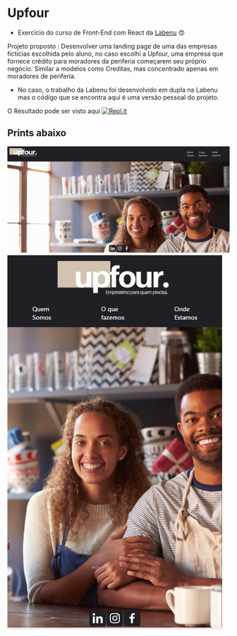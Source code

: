 # Upfour 
 
 - Exercício do curso de Front-End com React da [Labenu](https://www.labenu.com.br/) :heart_eyes:             

Projeto proposto : Desenvolver uma landing page de uma das empresas fictícias escolhida pelo aluno, no caso escolhi a Upfour, uma empresa que fornece crédito para moradores da periferia começarem seu próprio negócio. Similar a modelos como Creditas, mas concentrado apenas em moradores de periferia.

 * No caso, o trabalho da Labenu foi desenvolvido em dupla na Labenu mas o código que se encontra aqui é uma versão pessoal do projeto.

O Resultado pode ser visto aqui <a href="https://upfour2.araujocoding.repl.co/index.html"><img alt="Repl.it" src="https://img.shields.io/badge/Repl.it-%230D101E.svg?&style=for-the-badge&logo=Repl.it&logoColor=white"/></a>


## Prints abaixo

<img src="https://github.com/Pereira-Araujo/Projetos/blob/main/Projetos_Vanilla/projetoUpfour/assets/print-hub.png?raw=true"/>
<img src="https://github.com/Pereira-Araujo/Projetos/blob/main/Projetos_Vanilla/projetoUpfour/assets/resp..png?raw=true"/>
